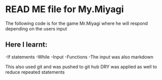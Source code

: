 # READ ME file for My.Miyagi
The following code is for the game Mr.Miyagi where he will respond depending on the users input

## Here I learnt:
-If statements
-While
-Input
-Functions
-The input was also markdown 

This also used git and was pushed to git hub
DRY was applied as well to reduce repeated statements
